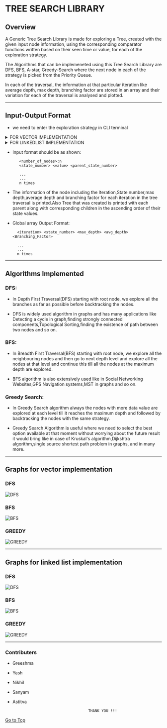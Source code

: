 # TREE SEARCH LIBRARY

## Overview

A Generic Tree Search Library is made for exploring a Tree, created with the given input node information, using the corresponding comparator functions written based on their seen time or value, for each of the exploration strategy.
<p>The Algorithms that can be implemeneted using this Tree Search Library are DFS, BFS, A-star, Greedy-Search where the next node in each of the strategy is picked from the Priority Queue. </p>
<p>In each of the traversal, the information at that particular iteration like average depth, max depth, branching factor are stored in an array and their variation for each of the traversal is analysed and plotted.</p>

----

## Input-Output Format

* we need to enter the exploration strategy in CLI terminal 
<details>
           <summary>FOR VECTOR IMPLEMENTATION</summary>
           <p>Download whole repository or download final.c final.h main.c and a folder called graphs in a folder</p>
           <p> for this implementation first compile by   gcc final.c main.c  and after compiling type ./a.out (strategy)</p>
           <p> for this we have 4 strategy available DFS BFS GREEDY and A*   for eg. if you want to do dfs type ./a.out DFS</p>
           <p>after entering strategy give the input in below specified format and press enter</p>
           <p>for the first three strategy (DFS,BFS,GREEDY) after pressing enter it will give the output, but for A* you need to enter starting position and ending position(i.e. their self state) and press enter for output</p>
         </details>

 <details>
           <summary>FOR LINKEDLIST IMPLEMENTATION</summary>
           <p>Download whole repository or download final_2.c and a folder called graphs in a folder</p>
           <p> for this implementation first compile by   gcc final_2.c  and after compiling type ./a.out (strategy)</p>
           <p> for this we have 3 strategy available DFS BFS and GREEDY  for eg. if you want to do dfs type ./a.out DFS</p>
           <p>after entering strategy give the input in below specified format and press enter</p>
         </details>        


* Input format should be as shown:

         <number_of_nodes>:n
         <state_number> <value> <parent_state_number>
         
         ...
         ...
         n times

* The information of the node including the Iteration,State number,max depth,average depth and branching factor for each iteration in the tree traversal is printed.Also Tree that was created is printed with each parent along with corresponding children in the ascending order of their state values.
* Global array Output Format:
     
        <iteration> <state_number> <max_depth> <avg_depth> <Branching_Factor>

        ...
        ...
        n times

- - - - 

## Algorithms Implemented

### DFS:

* In Depth First Traversal(DFS) starting with root node, we explore all the branches as far as possible before backtracking the nodes.

* DFS is widely used algorithm in graphs and has many applications like Detecting a cycle in graph,finding strongly connected components,Topological Sorting,finding the existence of path between two nodes and so on.

 
### BFS:

* In Breadth First Traversal(BFS) starting with root node, we explore all the neighbouring nodes and then go to next depth level and explore all the nodes at that level and continue this till all the nodes at the maximum depth are explored.

* BFS algorithm is also extensively used like in Social Networking Websites,GPS Navigation systems,MST in graphs and so on.

### Greedy Search:

* In Greedy Search algorithm always the nodes with more data value are explored at each level till it reaches the maximum depth and followed by backtracking the nodes with the same strategy.

* Greedy Search Algorithm is useful where we need to select the best option available at that moment without worrying about the future result it would bring like in case of Kruskal's algorithm,Dijkshtra algorithm,single source shortest path problem in graphs, and in many more.

- - - - 

## Graphs for vector implementation
### DFS
![DFS](graphs/dfs1.png)
### BFS
![BFS](graphs/bfs1.png)
### GREEDY
![GREEDY](graphs/greedy1.png)

- - - - 

## Graphs for linked list implementation
### DFS
![DFS](graphs/dfs2.png)
### BFS
![BFS](graphs/bfs2.png)
### GREEDY
![GREEDY](graphs/greedy2.png)

- - - - 

### Contributers

* Greeshma  
* Yash
* Nikhil 
* Sanyam
* Astitva 


                                        THANK YOU !!!
[Go to Top](##Overview "Goto heading-2")